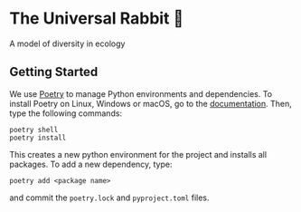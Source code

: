 # The Universal Rabbit 🐰
A model of diversity in ecology

## Getting Started

We use [Poetry](https://python-poetry.org/) to manage Python environments and 
dependencies. To install Poetry on Linux, Windows or macOS, go to the [documentation](https://python-poetry.org/docs/#installation). Then, type the following commands:

 ```
 poetry shell
 poetry install
 ```

 This creates a new python environment for the project and installs all packages. 
 To add a new dependency, type:

```
poetry add <package name>
```

and commit the `poetry.lock` and `pyproject.toml` files. 
